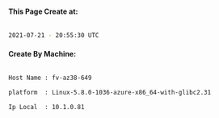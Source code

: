 
   
#### This Page Create at:

```bash

2021-07-21 - 20:55:30 UTC

```

#### Create By Machine:

```bash

Host Name : fv-az38-649

platform  : Linux-5.8.0-1036-azure-x86_64-with-glibc2.31

Ip Local  : 10.1.0.81

```

